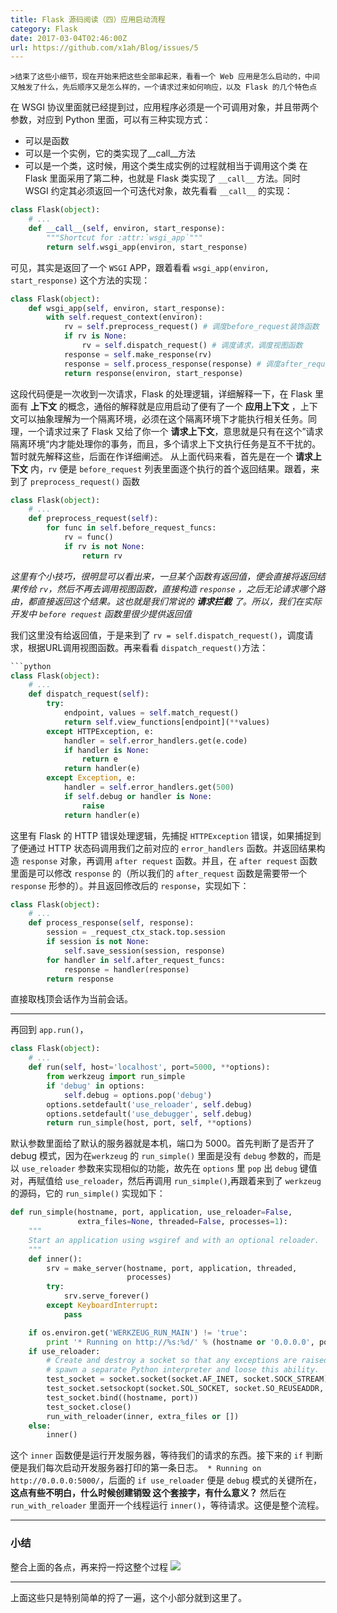 ```yaml
---  
title: Flask 源码阅读（四）应用启动流程  
category: Flask  
date: 2017-03-04T02:46:00Z   
url: https://github.com/x1ah/Blog/issues/5  
---
```


    >结束了这些小细节，现在开始来把这些全部串起来，看看一个 Web 应用是怎么启动的，中间又触发了什么，先后顺序又是怎么样的，一个请求过来如何响应，以及 Flask 的几个特色点

在 WSGI 协议里面就已经提到过，应用程序必须是一个可调用对象，并且带两个参数，对应到 Python 里面，可以有三种实现方式：
- 可以是函数
- 可以是一个实例，它的类实现了__call__方法
- 可以是一个类，这时候，用这个类生成实例的过程就相当于调用这个类
在 Flask 里面采用了第二种，也就是 Flask 类实现了 `__call__` 方法。同时 WSGI 约定其必须返回一个可迭代对象，故先看看 `__call__` 的实现：
```python
class Flask(object):
    # ...
    def __call__(self, environ, start_response):
        """Shortcut for :attr:`wsgi_app`"""
        return self.wsgi_app(environ, start_response)
```
可见，其实是返回了一个 `WSGI` APP，跟着看看 `wsgi_app(environ, start_response)` 这个方法的实现：
```python
class Flask(object):
    def wsgi_app(self, environ, start_response):
        with self.request_context(environ):
            rv = self.preprocess_request() # 调度before_request装饰函数
            if rv is None:
                rv = self.dispatch_request() # 调度请求，调度视图函数
            response = self.make_response(rv)
            response = self.process_response(response) # 调度after_request 装饰函数
            return response(environ, start_response)
```
这段代码便是一次收到一次请求，Flask 的处理逻辑，详细解释一下，在 Flask 里面有 **上下文** 的概念，通俗的解释就是应用启动了便有了一个 **应用上下文** ，上下文可以抽象理解为一个隔离环境，必须在这个隔离环境下才能执行相关任务。同理，一个请求过来了 Flask 又给了你一个 **请求上下文**，意思就是只有在这个”请求隔离环境“内才能处理你的事务，而且，多个请求上下文执行任务是互不干扰的。暂时就先解释这些，后面在作详细阐述。
从上面代码来看，首先是在一个 **请求上下文** 内，`rv` 便是 `before_request` 列表里面逐个执行的首个返回结果。跟着，来到了 `preprocess_request()` 函数
```python
class Flask(object):
    # ...
    def preprocess_request(self):
        for func in self.before_request_funcs:
            rv = func()
            if rv is not None:
                return rv
```
*这里有个小技巧，很明显可以看出来，一旦某个函数有返回值，便会直接将返回结果传给 `rv`，然后不再去调用视图函数，直接构造 `response` ，之后无论请求哪个路由，都直接返回这个结果。这也就是我们常说的 **请求拦截** 了。所以，我们在实际开发中 `before request` 函数里很少提供返回值*

我们这里没有给返回值，于是来到了 `rv = self.dispatch_request()`，调度请求，根据URL调用视图函数。再来看看 `dispatch_request()`方法：
```python
```python
class Flask(object):
    # ...
    def dispatch_request(self):
        try:
            endpoint, values = self.match_request()
            return self.view_functions[endpoint](**values)
        except HTTPException, e:
            handler = self.error_handlers.get(e.code)
            if handler is None:
                return e
            return handler(e)
        except Exception, e:
            handler = self.error_handlers.get(500)
            if self.debug or handler is None:
                raise
            return handler(e)
```
这里有 Flask 的 HTTP 错误处理逻辑，先捕捉 `HTTPException` 错误，如果捕捉到了便通过 HTTP 状态码调用我们之前对应的 `error_handlers` 函数。并返回结果构造 `response` 对象，再调用 `after request` 函数。并且，在 `after request` 函数里面是可以修改 `response` 的（所以我们的 `after_request` 函数是需要带一个 `response` 形参的）。并且返回修改后的 `response`，实现如下：
```python
class Flask(object):
    # ...
    def process_response(self, response):
        session = _request_ctx_stack.top.session
        if session is not None:
            self.save_session(session, response)
        for handler in self.after_request_funcs:
            response = handler(response)
        return response
```
直接取栈顶会话作为当前会话。

--------------------------------------------------

再回到 `app.run()`，
```python
class Flask(object):
    # ...
    def run(self, host='localhost', port=5000, **options):
        from werkzeug import run_simple
        if 'debug' in options:
            self.debug = options.pop('debug')
        options.setdefault('use_reloader', self.debug)
        options.setdefault('use_debugger', self.debug)
        return run_simple(host, port, self, **options)
```
默认参数里面给了默认的服务器就是本机，端口为 5000。首先判断了是否开了 debug 模式，因为在`werkzeug` 的 `run_simple()` 里面是没有 `debug` 参数的，而是以 `use_reloader` 参数来实现相似的功能，故先在 `options` 里 `pop` 出 `debug` 键值对，再赋值给 `use_reloader`，然后再调用 `run_simple()`,再跟着来到了 `werkzeug` 的源码，它的 `run_simple()` 实现如下：
```python
def run_simple(hostname, port, application, use_reloader=False,
               extra_files=None, threaded=False, processes=1):
    """
    Start an application using wsgiref and with an optional reloader.
    """
    def inner():
        srv = make_server(hostname, port, application, threaded,
                          processes)
        try:
            srv.serve_forever()
        except KeyboardInterrupt:
            pass

    if os.environ.get('WERKZEUG_RUN_MAIN') != 'true':
        print '* Running on http://%s:%d/' % (hostname or '0.0.0.0', port)
    if use_reloader:
        # Create and destroy a socket so that any exceptions are raised before we
        # spawn a separate Python interpreter and loose this ability.
        test_socket = socket.socket(socket.AF_INET, socket.SOCK_STREAM)
        test_socket.setsockopt(socket.SOL_SOCKET, socket.SO_REUSEADDR, 1)
        test_socket.bind((hostname, port))
        test_socket.close()
        run_with_reloader(inner, extra_files or [])
    else:
        inner()
```

这个 `inner` 函数便是运行开发服务器，等待我们的请求的东西。接下来的 `if` 判断便是我们每次启动开发服务器打印的第一条日志。` * Running on http://0.0.0.0:5000/`，后面的 `if use_reloader` 便是 `debug` 模式的关键所在，**这点有些不明白，什么时候创建销毁 这个套接字，有什么意义？**
然后在 `run_with_reloader` 里面开一个线程运行 `inner()`，等待请求。这便是整个流程。

------------------------------------

### 小结
整合上面的各点，再来捋一捋这整个过程
![](http://ww1.sinaimg.cn/large/005NaGmtly1fde33m2ou2j30nf0p5wgm)

---------------------

上面这些只是特别简单的捋了一遍，这个小部分就到这里了。